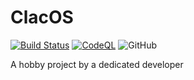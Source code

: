 # ClacOS
[![Build Status](https://travis-ci.com/Adaiki/ClacOS.svg?branch=main)](https://travis-ci.com/Adaiki/ClacOS) [![CodeQL](https://github.com/Adaiki/ClacOS/actions/workflows/codeql-analysis.yml/badge.svg)](https://github.com/Adaiki/ClacOS/actions/workflows/codeql-analysis.yml) ![GitHub](https://img.shields.io/github/license/adaiki/clacos)

A hobby project by a dedicated developer 
